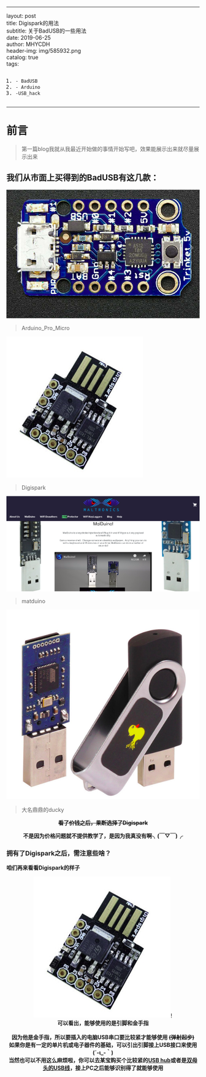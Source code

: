 <!DOCTYPE html> <html lang="zh"> <head> <meta charset="utf-8"/> <title>Markdown在线编辑器 - www.MdEditor.com</title> <link rel="shortcut icon" href="https://www.mdeditor.com/images/logos/favicon.ico" type="image/x-icon"/> </head> <body><hr> <p>layout: post<br>title: Digispark的用法<br>subtitle: 关于BadUSB的一些用法<br>date: 2019-06-25<br>author: MHYCDH<br>header-img: img/585932.png<br>catalog: true<br>tags: </p><pre class="prettyprint linenums prettyprinted" style=""><ol class="linenums"><li class="L0"><code><span class="pun">-</span><span class="pln"> </span><span class="typ">BadUSB</span></code></li><li class="L1"><code><span class="pun">-</span><span class="pln"> </span><span class="typ">Arduino</span></code></li><li class="L2"><code><span class="pun">-</span><span class="pln">USB_hack </span></code></li></ol></pre><hr> <h1 id="h1-u524Du8A00"><a name="前言" class="reference-link"></a><span class="header-link octicon octicon-link"></span>前言</h1><blockquote> <p>第一篇blog我就从我最近开始做的事情开始写吧，效果能展示出来就尽量展示出来</p> </blockquote> <h2 id="h2--badusb-"><a name="我们从市面上买得到的BadUSB有这几款：" class="reference-link"></a><span class="header-link octicon octicon-link"></span>我们从市面上买得到的BadUSB有这几款：</h2><p><img src="https://github.com/MHYCDH/MHYCDH.github.io/blob/master/img/digispard/Arduino_Pro_Micro.jpg?raw=true" alt="Arduino_Pro_Micro" title="Arduino_Pro_Micro $10"> </p><blockquote> <p>Arduino_Pro_Micro</p> </blockquote> <p><img src="https://github.com/MHYCDH/MHYCDH.github.io/blob/master/img/digispard/digispark.jpeg?raw=true" alt="Digispark" title="Digispark $1~2"> </p><blockquote> <p>Digispark</p> </blockquote> <p><img src="https://github.com/MHYCDH/MHYCDH.github.io/blob/master/img/digispard/matduino.png?raw=true" alt="matduino" title="matduino $17~31"> </p><blockquote> <p>matduino</p> </blockquote> <p><img src="https://github.com/MHYCDH/MHYCDH.github.io/blob/master/img/digispard/ducky.png?raw=true" alt="ducky" title="ducky $49.99"> </p><blockquote> <p>大名鼎鼎的ducky</p> </blockquote> <p></p><center><strong><del>看了价钱之后，果断选择了Digispark</del></strong></center><p></p> <p></p><center><strong>不是因为价格问题就不提供教学了，是因为我真没有啊╮(￣▽￣)╭</strong></center><p></p> <h3 id="h3--digispark-"><a name="拥有了Digispark之后，需注意些啥？" class="reference-link"></a><span class="header-link octicon octicon-link"></span>拥有了Digispark之后，需注意些啥？</h3><p><strong>咱们再来看看Digispark的样子</strong></p> <p></p><center><img src="https://github.com/MHYCDH/MHYCDH.github.io/blob/master/img/digispard/digispark.jpeg?raw=true" alt="Digispark" title="Digispark $1~2">!<br><strong><center>可以看出，能够使用的是引脚和金手指</center><br>因为他是金手指，所以要插入的电脑USB串口要比较紧才能够使用 <del>(弹射起步)</del><br>如果你是有一定的单片机或电子器件的基础，可以引出引脚接上USB接口来使用(´-ι_-｀)<br>当然也可以不用这么麻烦啦，你可以去某宝购买个比较紧的<a href="https://s.taobao.com/search?q=usb+hub&amp;type=p&amp;tmhkh5=&amp;spm=a21wu.241046-us.a2227oh.d100&amp;from=sea_1_searchbutton&amp;catId=100">USB hub</a>或者是<a href="https://s.taobao.com/search?q=%E5%8F%8C%E6%AF%8D%E5%A4%B4USB%E7%BA%BF&amp;imgfile=&amp;js=1&amp;stats_click=search_radio_all%3A1&amp;initiative_id=staobaoz_20190625&amp;ie=utf8">双母头的USB线</a>，接上PC之后能够识别得了就能够使用</strong><p></p> </center></body> </html>
